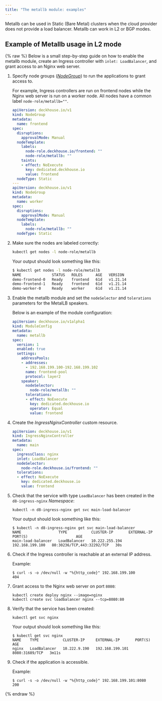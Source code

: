 ```yaml
---
title: "The metallb module: examples"
---
```


Metallb can be used in Static (Bare Metal) clusters when the cloud provider does not provide a load balancer. Metallb can work in L2 or BGP modes.

## Example of Metallb usage in L2 mode

{% raw %}
Below is a small step-by-step guide on how to enable the metallb module, create an Ingress controller with `inlet: LoadBalancer`, and grant access to an Nginx web server.

1. Specify node groups ([_NodeGroup_](../040-node-manager/cr.html#nodegroup)) to run the applications to grant access to.

   For example, Ingress controllers are run on frontend nodes while the Nginx web server is run on a worker node. All nodes have a common label `node-role/metallb=""`.

   ```yaml
   apiVersion: deckhouse.io/v1
   kind: NodeGroup
   metadata:
     name: frontend
   spec:
     disruptions:
       approvalMode: Manual
     nodeTemplate:
       labels:
         node-role.deckhouse.io/frontend: ""
         node-role/metallb: ""
       taints:
       - effect: NoExecute
         key: dedicated.deckhouse.io
         value: frontend
     nodeType: Static
   ---
   apiVersion: deckhouse.io/v1
   kind: NodeGroup
   metadata:
     name: worker
   spec:
     disruptions:
       approvalMode: Manual
     nodeTemplate:
       labels:
         node-role/metallb: ""
     nodeType: Static
   ```

1. Make sure the nodes are labeled correctly:

   ```bash
   kubectl get nodes -l node-role/metallb
   ```

   Your output should look something like this:

   ```bash
   $ kubectl get nodes -l node-role/metallb
   NAME              STATUS   ROLES      AGE   VERSION
   demo-frontend-0   Ready    frontend   61d   v1.21.14
   demo-frontend-1   Ready    frontend   61d   v1.21.14
   demo-worker-0     Ready    worker     61d   v1.21.14
   ```

1. Enable the metallb module and set the `nodeSelector` and `tolerations` parameters for the MetalLB speakers.

   Below is an example of the module configuration:
  
   ```yaml
   apiVersion: deckhouse.io/v1alpha1
   kind: ModuleConfig
   metadata:
     name: metallb
   spec:
     version: 1
     enabled: true
     settings:
       addressPools:
       - addresses:
         - 192.168.199.100-192.168.199.102
         name: frontend-pool
         protocol: layer2
       speaker:
         nodeSelector:
           node-role/metallb: ""
         tolerations:
         - effect: NoExecute
           key: dedicated.deckhouse.io
           operator: Equal
           value: frontend
   ```

1. Create the _IngressNginxController_ custom resource.

   ```yaml
   apiVersion: deckhouse.io/v1
   kind: IngressNginxController
   metadata:
     name: main
   spec:
     ingressClass: nginx
     inlet: LoadBalancer
     nodeSelector:
       node-role.deckhouse.io/frontend: ""
     tolerations:
     - effect: NoExecute
       key: dedicated.deckhouse.io
       value: frontend
   ```

1. Check that the service with type `LoadBalancer` has been created in the `d8-ingress-nginx`  _Namespace_:

   ```shell
   kubectl -n d8-ingress-nginx get svc main-load-balancer
   ```

   Your output should look something like this:

   ```shell
   $ kubectl -n d8-ingress-nginx get svc main-load-balancer 
   NAME                 TYPE           CLUSTER-IP       EXTERNAL-IP       PORT(S)                      AGE
   main-load-balancer   LoadBalancer   10.222.255.194   192.168.199.100   80:30236/TCP,443:32292/TCP   30s
   ```

1. Check if the Ingress controller is reachable at an external IP address.

   Example:

   ```console
   $ curl -s -o /dev/null -w "%{http_code}" 192.168.199.100
   404
   ```

1. Grant access to the Nginx web server on port `8080`:

   ```shell
   kubectl create deploy nginx --image=nginx
   kubectl create svc loadbalancer nginx --tcp=8080:80
   ```

1. Verify that the service has been created:

   ```shell
   kubectl get svc nginx
   ```

   Your output should look something like this:

   ```shell
   $ kubectl get svc nginx
   NAME    TYPE           CLUSTER-IP     EXTERNAL-IP       PORT(S)          AGE
   nginx   LoadBalancer   10.222.9.190   192.168.199.101   8080:31689/TCP   3m11s
   ```

1. Check if the application is accessible.

   Example:

   ```console
   $ curl -s -o /dev/null -w "%{http_code}" 192.168.199.101:8080
   200
   ```

{% endraw %}
